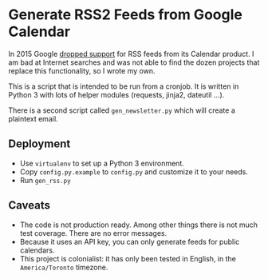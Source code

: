 Generate RSS2 Feeds from Google Calendar
========================================

In 2015 Google [dropped
support](https://www.404techsupport.com/2015/10/google-discontinue-feed-google-calendars/)
for RSS feeds from its Calendar product. I am bad at Internet searches
and was not able to find the dozen projects that replace this
functionality, so I wrote my own. 

This is a script that is intended to be run from a cronjob. It is
written in Python 3 with lots of helper modules (requests, jinja2,
dateutil ...). 

There is a second script called `gen_newsletter.py` which will 
create a plaintext email.


Deployment
----------

- Use `virtualenv` to set up a Python 3 environment.
- Copy `config.py.example` to `config.py` and customize it to your
  needs.
- Run `gen_rss.py`


Caveats
-------

- The code is not production ready. Among other things there is not
  much test coverage. There are no error messages.  
- Because it uses an API key, you can only generate feeds for public
  calendars.
- This project is colonialist: it has only been tested in English, in
  the `America/Toronto` timezone.


